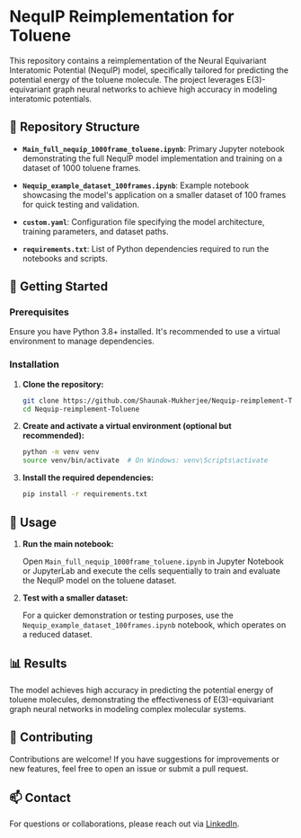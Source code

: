 
# NequIP Reimplementation for Toluene

This repository contains a reimplementation of the Neural Equivariant Interatomic Potential (NequIP) model, specifically tailored for predicting the potential energy of the toluene molecule. The project leverages E(3)-equivariant graph neural networks to achieve high accuracy in modeling interatomic potentials.

## 📁 Repository Structure

- **`Main_full_nequip_1000frame_toluene.ipynb`**: Primary Jupyter notebook demonstrating the full NequIP model implementation and training on a dataset of 1000 toluene frames.

- **`Nequip_example_dataset_100frames.ipynb`**: Example notebook showcasing the model's application on a smaller dataset of 100 frames for quick testing and validation.

- **`custom.yaml`**: Configuration file specifying the model architecture, training parameters, and dataset paths.

- **`requirements.txt`**: List of Python dependencies required to run the notebooks and scripts.

## 🚀 Getting Started

### Prerequisites

Ensure you have Python 3.8+ installed. It's recommended to use a virtual environment to manage dependencies.

### Installation

1. **Clone the repository:**

   ```bash
   git clone https://github.com/Shaunak-Mukherjee/Nequip-reimplement-Toluene.git
   cd Nequip-reimplement-Toluene
   ```

2. **Create and activate a virtual environment (optional but recommended):**

   ```bash
   python -m venv venv
   source venv/bin/activate  # On Windows: venv\Scripts\activate
   ```

3. **Install the required dependencies:**

   ```bash
   pip install -r requirements.txt
   ```

## 🧪 Usage

1. **Run the main notebook:**

   Open `Main_full_nequip_1000frame_toluene.ipynb` in Jupyter Notebook or JupyterLab and execute the cells sequentially to train and evaluate the NequIP model on the toluene dataset.

2. **Test with a smaller dataset:**

   For a quicker demonstration or testing purposes, use the `Nequip_example_dataset_100frames.ipynb` notebook, which operates on a reduced dataset.

## 📊 Results

The model achieves high accuracy in predicting the potential energy of toluene molecules, demonstrating the effectiveness of E(3)-equivariant graph neural networks in modeling complex molecular systems.

## 🤝 Contributing

Contributions are welcome! If you have suggestions for improvements or new features, feel free to open an issue or submit a pull request.
## 📫 Contact

For questions or collaborations, please reach out via [LinkedIn](https://www.linkedin.com/in/shaunakmukherjee/).
